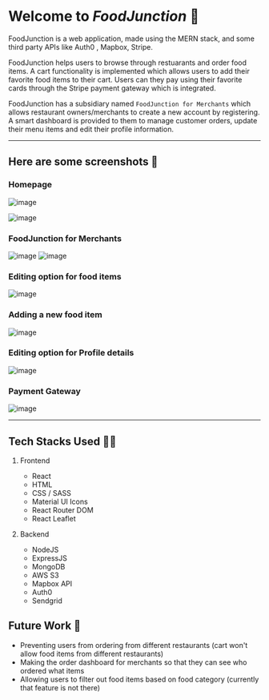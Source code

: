 # Welcome to $FoodJunction$ 🍕

FoodJunction is a web application, made using the MERN stack, and some third party APIs like Auth0 , Mapbox, Stripe.

FoodJunction helps users to browse through restuarants and order food items. A cart functionality is implemented 
which allows users to add their favorite food items to their cart. Users can they pay using their favorite cards through the Stripe payment gateway which is integrated. 

FoodJunction has a subsidiary named `FoodJunction for Merchants` which allows restaurant owners/merchants to create a new account by registering. A smart dashboard is provided to them
to manage customer orders, update their menu items and edit their profile information. 

*** 
## Here are some screenshots 📸
### Homepage
![image](https://github.com/arghadeep23/FoodJunction/assets/91934528/9173ba86-ba62-4191-957c-1b02fdf4999d)

![image](https://github.com/arghadeep23/FoodJunction/assets/91934528/c60492ae-d491-4544-a035-b63493f16f82)

### FoodJunction for Merchants
![image](https://github.com/arghadeep23/FoodJunction/assets/91934528/e6d7706b-cf5c-4b74-a974-f059ff010565)
![image](https://github.com/arghadeep23/FoodJunction/assets/91934528/8046e807-24c9-4205-9941-cf46ccee76ae)

### Editing option for food items 
![image](https://github.com/arghadeep23/FoodJunction/assets/91934528/128ff95a-252b-42cb-82ab-5624a64b15b6)

### Adding a new food item 
![image](https://github.com/arghadeep23/FoodJunction/assets/91934528/b12afc8d-1eaf-42d4-8f3d-7e9b158f7ff3)

### Editing option for Profile details 
![image](https://github.com/arghadeep23/FoodJunction/assets/91934528/1040bdc8-c725-4b60-90d3-d99f3b07117a)

### Payment Gateway 
![image](https://github.com/arghadeep23/FoodJunction/assets/91934528/f77149af-be37-4de5-979f-c9bb5f41c5f7)

***

## Tech Stacks Used 🧑‍💻
1. Frontend
   - React
   - HTML
   - CSS / SASS
   - Material UI Icons
   - React Router DOM
   - React Leaflet
  
2. Backend
   - NodeJS
   - ExpressJS
   - MongoDB
   - AWS S3
   - Mapbox API
   - Auth0
   - Sendgrid

## Future Work 🔮
  - Preventing users from ordering from different restaurants (cart won't allow food items from different restaurants)
  - Making the order dashboard for merchants so that they can see who ordered what items
  - Allowing users to filter out food items based on food category (currently that feature is not there) 
